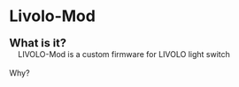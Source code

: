 # Livolo-Mod

<html>
<head>
<meta content="text/html; charset=ISO-8859-1"
http-equiv="content-type">
<title></title>
</head>
<body>
<big><big style="font-weight: bold;">What is it?</big></big><br>
&nbsp;&nbsp;&nbsp; LIVOLO-Mod is a custom firmware for LIVOLO light
switch<br>
<br>
Why?<br>
&nbsp;&nbsp;&nbsp; <br>
</body>
</html>

